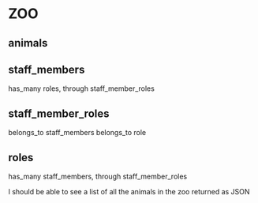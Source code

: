 # ZOO

## animals

## staff_members
 has_many roles, through staff_member_roles

## staff_member_roles
belongs_to staff_members
belongs_to role

## roles
has_many staff_members, through staff_member_roles

I should be able to see a list of all the animals in the zoo returned as JSON
